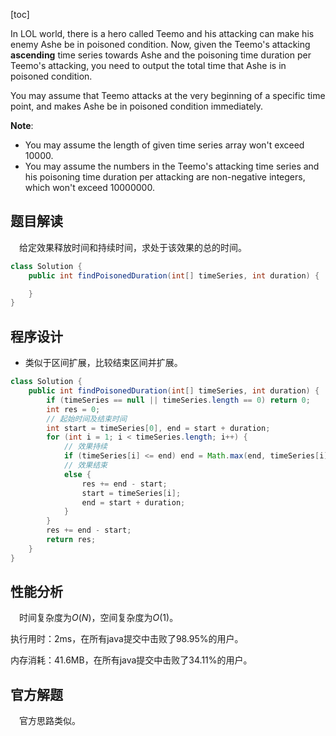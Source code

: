 [toc]

In LOL world, there is a hero called Teemo and his attacking can make his enemy Ashe be in poisoned condition. Now, given the Teemo's attacking **ascending** time series towards Ashe and the poisoning time duration per Teemo's attacking, you need to output the total time that Ashe is in poisoned condition.

You may assume that Teemo attacks at the very beginning of a specific time point, and makes Ashe be in poisoned condition immediately.



**Note**:

* You may assume the length of given time series array won't exceed $10000$.
* You may assume the numbers in the Teemo's attacking time series and his poisoning time duration per attacking are non-negative integers, which won't exceed $10000000$.



## 题目解读

&emsp;给定效果释放时间和持续时间，求处于该效果的总的时间。

```java
class Solution {
    public int findPoisonedDuration(int[] timeSeries, int duration) {

    }
}
```

## 程序设计

* 类似于区间扩展，比较结束区间并扩展。

```java
class Solution {
    public int findPoisonedDuration(int[] timeSeries, int duration) {
        if (timeSeries == null || timeSeries.length == 0) return 0;
        int res = 0;
        // 起始时间及结束时间
        int start = timeSeries[0], end = start + duration;
        for (int i = 1; i < timeSeries.length; i++) {
            // 效果持续
            if (timeSeries[i] <= end) end = Math.max(end, timeSeries[i] + duration);
            // 效果结束
            else {
                res += end - start;
                start = timeSeries[i];
                end = start + duration;
            }
        }
        res += end - start;
        return res;
    }
}
```

## 性能分析

&emsp;时间复杂度为$O(N)$，空间复杂度为$O(1)$。

执行用时：2ms，在所有java提交中击败了98.95%的用户。

内存消耗：41.6MB，在所有java提交中击败了34.11%的用户。

## 官方解题

&emsp;官方思路类似。